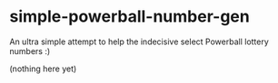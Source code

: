 # simple-powerball-number-gen
An ultra simple attempt to help the indecisive select Powerball lottery numbers :)

(nothing here yet)
